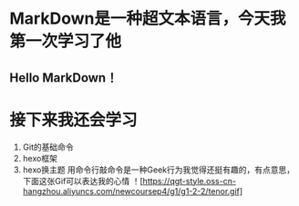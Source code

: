 # MarkDown是一种超文本语言，今天我第一次学习了他
## Hello MarkDown！
# 接下来我还会学习
1. Git的基础命令
1. hexo框架
1. hexo换主题
用命令行敲命令是一种Geek行为我觉得还挺有趣的，有点意思，下面这张Gif可以表达我的心情
！[https://qgt-style.oss-cn-hangzhou.aliyuncs.com/newcoursep4/g1/g1-2-2/tenor.gif]
